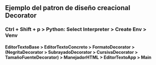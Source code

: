 ## Ejemplo del patron de diseño creacional Decorator

### Ctrl + Shift + p > Python: Select Interpreter > Create Env > Venv

#### EditorTextoBase > EditorTextoConcreto > FormatoDecorator > (NegritaDecorator > SubrayadoDecorator > CursivaDecorator > TamañoFuenteDecorator) > ManejadorHTML > EditorTextoApp > Main
